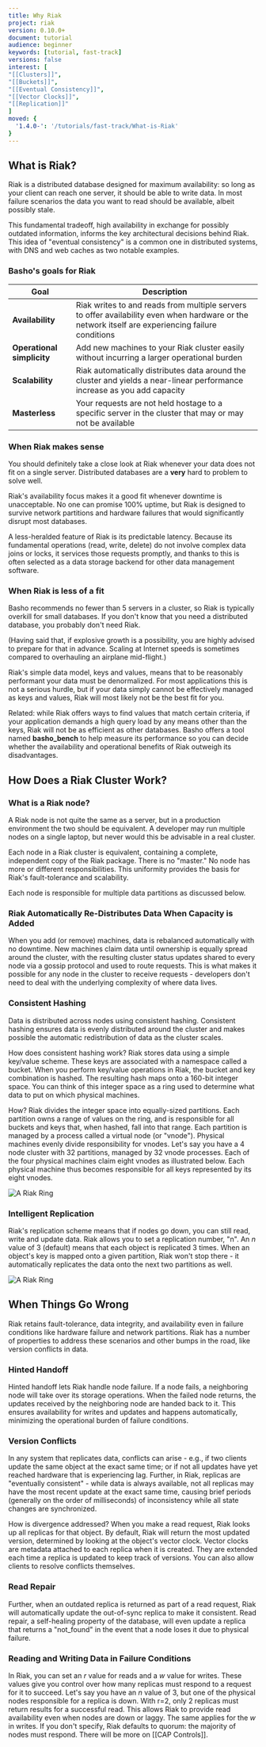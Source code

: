 ```yaml
---
title: Why Riak
project: riak
version: 0.10.0+
document: tutorial
audience: beginner
keywords: [tutorial, fast-track]
versions: false
interest: [
"[[Clusters]]",
"[[Buckets]]",
"[[Eventual Consistency]]",
"[[Vector Clocks]]",
"[[Replication]]"
]
moved: {
  '1.4.0-': '/tutorials/fast-track/What-is-Riak'
}
---
```


## What is Riak?

Riak is a distributed database designed for maximum availability: so long as your client can reach one server, it should be able to write data. In most failure scenarios the data you want to read should be available, albeit possibly stale.

This fundamental tradeoff, high availability in exchange for possibly outdated information, informs the key architectural decisions behind Riak. This idea of "eventual consistency" is a common one in distributed systems, with DNS and web caches as two notable examples.


### Basho's goals for Riak

Goal | Description
-------|-------
**Availability** | Riak writes to and reads from multiple servers to offer availability even when hardware or the network itself are experiencing failure conditions
**Operational simplicity** | Add new machines to your Riak cluster easily without incurring a larger operational burden
**Scalability** | Riak automatically distributes data around the cluster and yields a near-linear performance increase as you add capacity
**Masterless** | Your requests are not held hostage to a specific server in the cluster that may or may not be available


### When Riak makes sense

You should definitely take a close look at Riak whenever your data does not fit on a single server.  Distributed databases are a **very** hard to problem to solve well.

Riak's availability focus makes it a good fit whenever downtime is unacceptable. No one can promise 100% uptime, but Riak is designed to survive network partitions and hardware failures that would significantly disrupt most databases.

A less-heralded feature of Riak is its predictable latency. Because its fundamental operations (read, write, delete) do not involve complex data joins or locks, it services those requests promptly, and thanks to this is often selected as a data storage backend for other data management software.

### When Riak is less of a fit

Basho recommends no fewer than 5 servers in a cluster, so Riak is typically overkill for small databases. If you don't know that you need a distributed database, you probably don't need Riak.

(Having said that, if explosive growth is a possibility, you are highly advised to prepare for that in advance. Scaling at Internet speeds is sometimes compared to overhauling an airplane mid-flight.)

Riak's simple data model, keys and values, means that to be reasonably performant your data must be denormalized. For most applications this is not a serious hurdle, but if your data simply cannot be effectively managed as keys and values, Riak will most likely not be the best fit for you.

Related: while Riak offers ways to find values that match certain criteria, if your application demands a high query load by any means other than the keys, Riak will not be as efficient as other databases. Basho offers a tool named **basho_bench** to help measure its performance so you can decide whether the availability and operational benefits of Riak outweigh its disadvantages.

## How Does a Riak Cluster Work?

### What is a Riak node?

A Riak node is not quite the same as a server, but in a production environment the two should be equivalent. A developer may run multiple nodes on a single laptop, but never would this be advisable in a real cluster.

Each node in a Riak cluster is equivalent, containing a complete, independent copy of the Riak package. There is no "master." No node has more or different responsibilities. This uniformity provides the basis for Riak's fault-tolerance and scalability.

Each node is responsible for multiple data partitions as discussed below.

### Riak Automatically Re-Distributes Data When Capacity is Added

When you add (or remove) machines, data is rebalanced automatically with no downtime. New machines claim data until ownership is equally spread around the cluster, with the resulting cluster status updates shared to every node via a gossip protocol and used to route requests. This is what makes it possible for any node in the cluster to receive requests - developers don't need to deal with the underlying complexity of where data lives.

### Consistent Hashing

Data is distributed across nodes using consistent hashing. Consistent hashing ensures data is evenly distributed around the cluster and makes possible the automatic redistribution of data as the cluster scales.

How does consistent hashing work? Riak stores data using a simple key/value scheme. These keys are associated with a namespace called a bucket. When you perform key/value operations in Riak, the bucket and key combination is hashed. The resulting hash maps onto a 160-bit integer space. You can think of this integer space as a ring used to determine what data to put on which physical machines.

How? Riak divides the integer space into equally-sized partitions. Each partition owns a range of values on the ring, and is responsible for all buckets and keys that, when hashed, fall into that range. Each partition is managed by a process called a virtual node (or "vnode"). Physical machines evenly divide responsibility for vnodes. Let's say you have a 4 node cluster with 32 partitions, managed by 32 vnode processes. Each of the four physical machines claim eight vnodes as illustrated below. Each physical machine thus becomes responsible for all keys represented by its eight vnodes.

![A Riak Ring](/images/riak-ring.png)

### Intelligent Replication

Riak's replication scheme means that if nodes go down, you can still read, write and update data. Riak allows you to set a replication number, "n". An _n_ value of 3 (default) means that each object is replicated 3 times. When an object's key is mapped onto a given partition, Riak won't stop there - it automatically replicates the data onto the next two partitions as well.

![A Riak Ring](/images/riak-data-distribution.png)

## When Things Go Wrong

Riak retains fault-tolerance, data integrity, and availability even in failure conditions like hardware failure and network partitions. Riak has a number of properties to address these scenarios and other bumps in the road, like version conflicts in data.

### Hinted Handoff

Hinted handoff lets Riak handle node failure. If a node fails, a neighboring node will take over its storage operations. When the failed node returns, the updates received by the neighboring node are handed back to it. This ensures availability for writes and updates and happens automatically, minimizing the operational burden of failure conditions.

### Version Conflicts

In any system that replicates data, conflicts can arise - e.g., if two clients update the same object at the exact same time; or if not all updates have yet reached hardware that is experiencing lag. Further, in Riak, replicas are "eventually consistent" - while data is always available, not all replicas may have the most recent update at the exact same time, causing brief periods (generally on the order of milliseconds) of inconsistency while all state changes are synchronized.

How is divergence addressed? When you make a read request, Riak looks up all replicas for that object. By default, Riak will return the most updated version, determined by looking at the object's vector clock. Vector clocks are metadata attached to each replica when it is created. They are extended each time a replica is updated to keep track of versions. You can also allow clients to resolve conflicts themselves.

### Read Repair
Further, when an outdated replica is returned as part of a read request, Riak will automatically update the out-of-sync replica to make it consistent. Read repair, a self-healing property of the database, will even update a replica that returns a "not_found" in the event that a node loses it due to physical failure.

### Reading and Writing Data in Failure Conditions
In Riak, you can set an _r_ value for reads and a _w_ value for writes. These values give you control over how many replicas must respond to a request for it to succeed. Let's say you have an _n_ value of 3, but one of the physical nodes responsible for a replica is down. With r=2, only 2 replicas must return results for a successful read. This allows Riak to provide read availability even when nodes are down or laggy. The same applies for the _w_ in writes. If you don't specify, Riak defaults to quorum: the majority of nodes must respond. There will be more on [[CAP Controls]].

